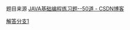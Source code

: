 
题目来源
[JAVA基础编程练习题--50道 - CSDN博客](https://blog.csdn.net/qiucaijuan/article/details/6650925)

[解答分支1](https://github.com/xy2401/program-50-question-and-answer/tree/answer_xy)